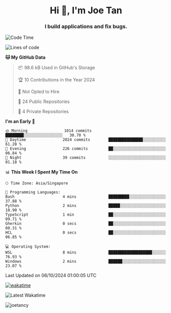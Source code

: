 <h1 align="center">Hi 👋, I'm Joe Tan</h1>
<h3 align="center">I build applications and fix bugs.</h3>

<!--START_SECTION:waka-->
![Code Time](http://img.shields.io/badge/Code%20Time-1%2C432%20hrs%2030%20mins-blue)

![Lines of code](https://img.shields.io/badge/From%20Hello%20World%20I%27ve%20Written-46.5%20million%20lines%20of%20code-blue)

**🐱 My GitHub Data** 

> 📦 98.6 kB Used in GitHub's Storage 
 > 
> 🏆 10 Contributions in the Year 2024
 > 
> 🚫 Not Opted to Hire
 > 
> 📜 24 Public Repositories 
 > 
> 🔑 4 Private Repositories 
 > 
**I'm an Early 🐤** 

```text
🌞 Morning                1014 commits        ████████░░░░░░░░░░░░░░░░░   30.70 % 
🌆 Daytime                2024 commits        ███████████████░░░░░░░░░░   61.28 % 
🌃 Evening                226 commits         ██░░░░░░░░░░░░░░░░░░░░░░░   06.84 % 
🌙 Night                  39 commits          ░░░░░░░░░░░░░░░░░░░░░░░░░   01.18 % 
```


📊 **This Week I Spent My Time On** 

```text
🕑︎ Time Zone: Asia/Singapore

💬 Programming Languages: 
Bash                     4 mins              █████████░░░░░░░░░░░░░░░░   37.88 % 
Python                   2 mins              █████░░░░░░░░░░░░░░░░░░░░   18.90 % 
TypeScript               1 min               ██░░░░░░░░░░░░░░░░░░░░░░░   09.71 % 
Gherkin                  0 secs              ██░░░░░░░░░░░░░░░░░░░░░░░   08.31 % 
HCL                      0 secs              ██░░░░░░░░░░░░░░░░░░░░░░░   06.85 % 

💻 Operating System: 
WSL                      8 mins              ███████████████████░░░░░░   76.93 % 
Windows                  2 mins              ██████░░░░░░░░░░░░░░░░░░░   23.07 % 
```


 Last Updated on 06/10/2024 01:00:05 UTC
<!--END_SECTION:waka-->
[![wakatime](https://wakatime.com/badge/user/e0e3a0f0-6d69-4241-946d-0baaf7b91278.svg)](https://wakatime.com/@e0e3a0f0-6d69-4241-946d-0baaf7b91278)

![Latest Wakatime](https://github.com/joetancy/joetancy/workflows/Latest%20Wakatime/badge.svg)

<p align="left"> <img src="https://komarev.com/ghpvc/?username=joetancy" alt="joetancy" /> </p>

